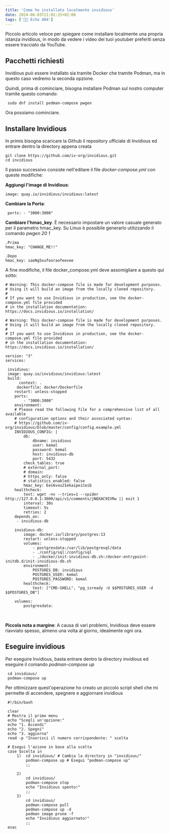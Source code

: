 ```yaml
---
title: 'Come ho installato localmente invidious'
date: 2024-06-03T21:02:25+02:00
tags: ['👨‍💻 Echo 404']
---
```


Piccolo articolo veloce per spiegare come installare localmente una propria istanza invidious, in modo da vedere i video dei tuoi youtuber preferiti senza essere tracciato da YouTube.

## Pacchetti richiesti

Invidious può essere installato sia tramite Docker che tramite Podman, ma in questo caso vedremo la seconda opzione.

Quindi, prima di cominciare, bisogna installare Podman sul nostro computer tramite questo comando:

```
 sudo dnf install podman-compose pwgen
```

Ora possiamo cominciare.

## Installare Invidious

In primis bisogna scaricare la Github il repository ufficiale di Invidious ed entrare dentro la directory appena creata

```
git clone https://github.com/iv-org/invidious.git
cd invidious
```


Il passo successivo consiste nell'editare il file _docker-compose.yml_ con queste modifiche:

**Aggiungi l'image di Invidious**:

    image: quay.io/invidious/invidious:latest

**Cambiare la Porta**:

     ports: - "3000:3000"

**Cambiare l'hmac_key**. È necessario impostare un valore casuale generato per il parametro hmac_key. Su Linux è possibile generarlo utilizzando il comando *pwgen 20 1*

    .Prima
    hmac_key: "CHANGE_ME!!"

    .Dopo
    hmac_key: saeNg5xufooraofeevee


A fine modifiche, il file docker_compose.yml deve assomigliare a questo qui sotto:

    # Warning: This docker-compose file is made for development purposes.
    # Using it will build an image from the locally cloned repository.
    #
    # If you want to use Invidious in production, see the docker-compose.yml file provided
    # in the installation documentation: https://docs.invidious.io/installation/

    # Warning: This docker-compose file is made for development purposes.
    # Using it will build an image from the locally cloned repository.
    #
    # If you want to use Invidious in production, see the docker-compose.yml file provided
    # in the installation documentation: https://docs.invidious.io/installation/

    version: "3"
    services:
    
     invidious:
     image: quay.io/invidious/invidious:latest
     build:
          context: .
         dockerfile: docker/Dockerfile
        restart: unless-stopped
        ports:
            - "3000:3000"
        environment:
        # Please read the following file for a comprehensive list of all available
        # configuration options and their associated syntax:
        # https://github.com/iv-org/invidious/blob/master/config/config.example.yml
        INVIDIOUS_CONFIG: |
            db:
                dbname: invidious
                user: kemal
                password: kemal
                host: invidious-db
                port: 5432
            check_tables: true
            # external_port:
            # domain:
            # https_only: false
            # statistics_enabled: false
            hmac_key: Ees6vou2IekaipeiCeib
        healthcheck:
            test: wget -nv --tries=1 --spider http://127.0.0.1:3000/api/v1/comments/jNQXAC9IVRw || exit 1
            interval: 30s
            timeout: 5s
            retries: 2
        depends_on:
         - invidious-db
  
        invidious-db:
            image: docker.io/library/postgres:13
            restart: unless-stopped
            volumes:
                - postgresdata:/var/lib/postgresql/data
                - ./config/sql:/config/sql
                - ./docker/init-invidious-db.sh:/docker-entrypoint-initdb.d/init-invidious-db.sh
            environment:
                POSTGRES_DB: invidious
                POSTGRES_USER: kemal
                POSTGRES_PASSWORD: kemal
            healthcheck:
                test: ["CMD-SHELL", "pg_isready -U $$POSTGRES_USER -d $$POSTGRES_DB"]

        volumes:
            postgresdata:

<br />

**Piccola nota a margine**: A causa di vari problemi, Invidious deve essere riavviato spesso, almeno una volta al giorno, idealmente ogni ora.

## Eseguire invidious

Per eseguire Invidious, basta entrare dentro la directory _invidious_ ed eseguire il comando _podman-compose up_ 

     cd invidious/
     podman-compose up

Per ottimizzare quest'operazione ho creato un piccolo script shell che mi permette di accendere, spegnere e aggiornare invidious

     #!/bin/bash

     clear
     # Mostra il primo menu
     echo "Scegli un'opzione:"
     echo "1. Accendi"
     echo "2. Spegni"
     echo "3. aggiorna"
     read -p "Inserisci il numero corrispondente: " scelta

     # Esegui l'azione in base alla scelta
     case $scelta in
         1)  cd invidious/ # Cambia la directory in "invidious/"
             podman-compose up # Esegui "podman-compose up"
             ;;
        
         2)
             cd invidious/
             podman-compose stop
             echo "Invidious spento!"
             ;;
         3)
             cd invidious/
             podman-compose pull
             podman-compose up -d
             podman image prune -f
             echo "Invidious aggiornato!"
             ;;
     esac